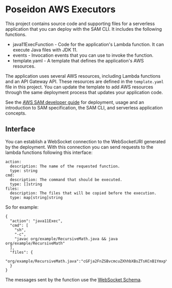 # Poseidon AWS Executors

This project contains source code and supporting files for a serverless application that you can deploy with the SAM CLI. It includes the following functions.

- java11ExecFunction - Code for the application's Lambda function. It can execute Java files with JDK 11.
- events - Invocation events that you can use to invoke the function.
- template.yaml - A template that defines the application's AWS resources.

The application uses several AWS resources, including Lambda functions and an API Gateway API. These resources are defined in the `template.yaml` file in this project. You can update the template to add AWS resources through the same deployment process that updates your application code.

See the [AWS SAM developer guide](https://docs.aws.amazon.com/serverless-application-model/latest/developerguide/what-is-sam.html) for deployment, usage and an introduction to SAM specification, the SAM CLI, and serverless application concepts.

## Interface

You can establish a WebSocket connection to the WebSocketURI generated by the deployment. With this connection you can send requests to the lambda functions following this interface:

```
action:
  description: The name of the requested function.
  type: string
cmd:
  description: The command that should be executed.
  type: []string
files:
  description: The files that will be copied before the execution.
  type: map[string]string
```

So for example:
```
{
  "action": "java11Exec",
  "cmd": [
    "sh",
    "-c",
    "javac org/example/RecursiveMath.java && java org/example/RecursiveMath"
  ],
  "files": {
    "org/example/RecursiveMath.java":"cGFja2FnZSBvcmcuZXhhbXBsZTsKCnB1YmxpYyBjbGFzcyBSZWN1cnNpdmVNYXRoIHsKCiAgICBwdWJsaWMgc3RhdGljIHZvaWQgbWFpbihTdHJpbmdbXSBhcmdzKSB7CiAgICAgICAgU3lzdGVtLm91dC5wcmludGxuKCJNZWluIFRleHQiKTsKICAgIH0KCiAgICBwdWJsaWMgc3RhdGljIGRvdWJsZSBwb3dlcihpbnQgYmFzZSwgaW50IGV4cG9uZW50KSB7CiAgICAgICAgcmV0dXJuIDQyOwogICAgfQp9Cgo="
  }
}
```

The messages sent by the function use the [WebSocket Schema](../../api/websocket.schema.json).
